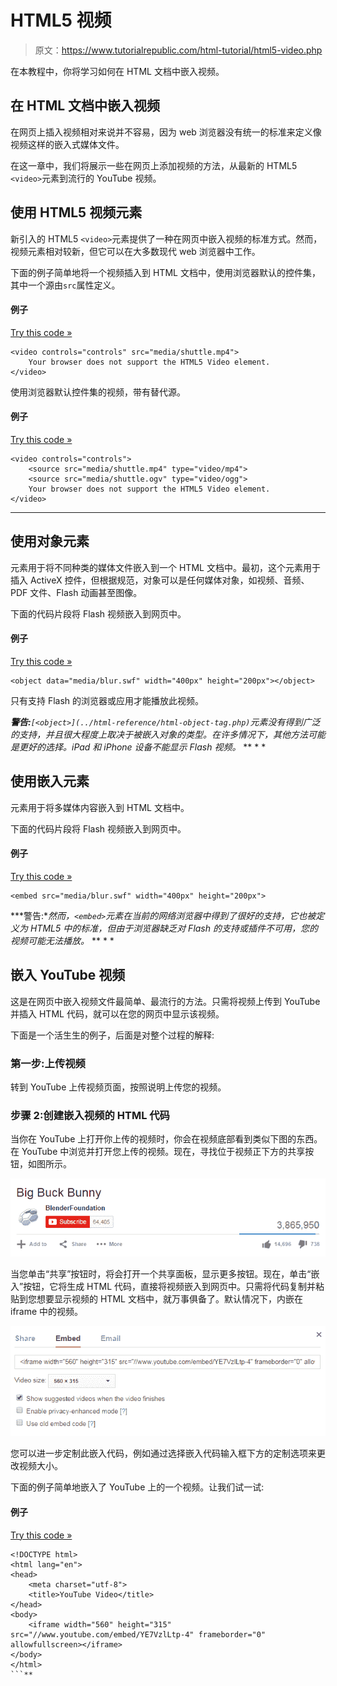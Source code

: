 # HTML5 视频

> 原文：<https://www.tutorialrepublic.com/html-tutorial/html5-video.php>

在本教程中，你将学习如何在 HTML 文档中嵌入视频。

## 在 HTML 文档中嵌入视频

在网页上插入视频相对来说并不容易，因为 web 浏览器没有统一的标准来定义像视频这样的嵌入式媒体文件。

在这一章中，我们将展示一些在网页上添加视频的方法，从最新的 HTML5 `<video>`元素到流行的 YouTube 视频。

## 使用 HTML5 视频元素

新引入的 HTML5 `<video>`元素提供了一种在网页中嵌入视频的标准方式。然而，视频元素相对较新，但它可以在大多数现代 web 浏览器中工作。

下面的例子简单地将一个视频插入到 HTML 文档中，使用浏览器默认的控件集，其中一个源由`src`属性定义。

#### 例子

[Try this code »](../codelab.php?topic=html5&file=video-element "Try this code using online Editor")

```
<video controls="controls" src="media/shuttle.mp4">
    Your browser does not support the HTML5 Video element.
</video>
```

使用浏览器默认控件集的视频，带有替代源。

#### 例子

[Try this code »](../codelab.php?topic=html5&file=video-element-with-alternative-sources "Try this code using online Editor")

```
<video controls="controls">
    <source src="media/shuttle.mp4" type="video/mp4">
    <source src="media/shuttle.ogv" type="video/ogg">
    Your browser does not support the HTML5 Video element.
</video>
```

* * *

## 使用对象元素

元素用于将不同种类的媒体文件嵌入到一个 HTML 文档中。最初，这个元素用于插入 ActiveX 控件，但根据规范，对象可以是任何媒体对象，如视频、音频、PDF 文件、Flash 动画甚至图像。

下面的代码片段将 Flash 视频嵌入到网页中。

#### 例子

[Try this code »](../codelab.php?topic=html5&file=insert-video-using-object-element "Try this code using online Editor")

```
<object data="media/blur.swf" width="400px" height="200px"></object>
```

只有支持 Flash 的浏览器或应用才能播放此视频。

 ***警告:**`[<object>](../html-reference/html-object-tag.php)`元素没有得到广泛的支持，并且很大程度上取决于被嵌入对象的类型。在许多情况下，其他方法可能是更好的选择。iPad 和 iPhone 设备不能显示 Flash 视频。*  ** * *

## 使用嵌入元素

元素用于将多媒体内容嵌入到 HTML 文档中。

下面的代码片段将 Flash 视频嵌入到网页中。

#### 例子

[Try this code »](../codelab.php?topic=html5&file=insert-video-using-embed-element "Try this code using online Editor")

```
<embed src="media/blur.swf" width="400px" height="200px">
```

 ***警告:**然而，`<embed>`元素在当前的网络浏览器中得到了很好的支持，它也被定义为 HTML5 中的标准，但由于浏览器缺乏对 Flash 的支持或插件不可用，您的视频可能无法播放。*  ** * *

## 嵌入 YouTube 视频

这是在网页中嵌入视频文件最简单、最流行的方法。只需将视频上传到 YouTube 并插入 HTML 代码，就可以在您的网页中显示该视频。

下面是一个活生生的例子，后面是对整个过程的解释:

### 第一步:上传视频

转到 YouTube 上传视频页面，按照说明上传您的视频。

### 步骤 2:创建嵌入视频的 HTML 代码

当你在 YouTube 上打开你上传的视频时，你会在视频底部看到类似下图的东西。在 YouTube 中浏览并打开您上传的视频。现在，寻找位于视频正下方的共享按钮，如图所示。

![Share YouTube Videos](img/eb1a2f8431263c966f3b6e8ef0e239e0.png)

当您单击“共享”按钮时，将会打开一个共享面板，显示更多按钮。现在，单击“嵌入”按钮，它将生成 HTML 代码，直接将视频嵌入到网页中。只需将代码复制并粘贴到您想要显示视频的 HTML 文档中，就万事俱备了。默认情况下，内嵌在 iframe 中的视频。

![Share YouTube Videos](img/4a590298ebcae590dd5413863d42b74b.png)

您可以进一步定制此嵌入代码，例如通过选择嵌入代码输入框下方的定制选项来更改视频大小。

下面的例子简单地嵌入了 YouTube 上的一个视频。让我们试一试:

#### 例子

[Try this code »](../codelab.php?topic=html5&file=embed-youtube-video "Try this code using online Editor")

```
<!DOCTYPE html>
<html lang="en">
<head>
    <meta charset="utf-8">
    <title>YouTube Video</title>
</head>
<body>
    <iframe width="560" height="315" src="//www.youtube.com/embed/YE7VzlLtp-4" frameborder="0" allowfullscreen></iframe>
</body>
</html>
```**